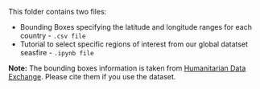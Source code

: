 This folder contains two files:

- Bounding Boxes specifying the latitude and longitude ranges for each country - ```.csv file```
- Tutorial to select specific regions of interest from our global datatset seasfire - ```.ipynb file```


**Note:** The bounding boxes information is taken from [Humanitarian Data Exchange](https://data.humdata.org/dataset/bounding-boxes-for-countries/resource/aec5d77d-095a-4d42-8a13-5193ec18a6a9). Please cite them if you use the dataset.
